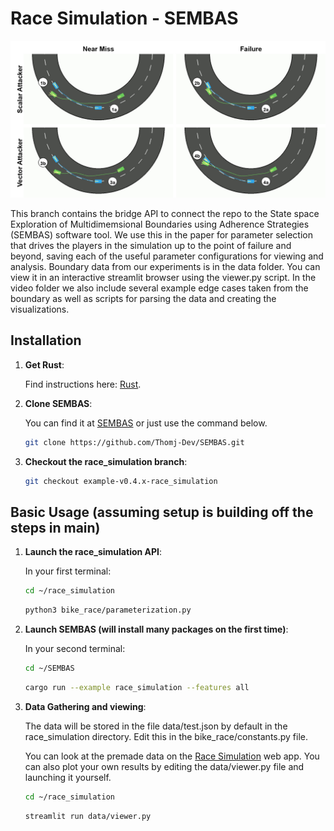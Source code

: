 # Race Simulation - SEMBAS

![image](https://github.com/toazbenj/race_simulation/blob/sembas/videos/overlay_grid.png)

This branch contains the bridge API to connect the repo to the State space Exploration of Multidimemsional Boundaries using Adherence Strategies (SEMBAS) software tool. We use this in the paper for parameter selection that drives the players in the simulation up to the point of failure and beyond, saving each of the useful parameter configurations for viewing and analysis. Boundary data from our experiments is in the data folder. You can view it in an interactive streamlit browser using the viewer.py script. In the video folder we also include several example edge cases taken from the boundary as well as scripts for parsing the data and creating the visualizations.

## Installation

1. **Get Rust**:

   Find instructions here: [Rust](https://rust-lang.org/tools/install/).
 
2. **Clone SEMBAS**:

   You can find it at [SEMBAS](https://github.com/Thomj-Dev/SEMBAS/tree/example-v0.4.x-race_simulation) or just use the command below.
   
   ```bash
   git clone https://github.com/Thomj-Dev/SEMBAS.git
   ```

3. **Checkout the race_simulation branch**:
   
   ```bash
   git checkout example-v0.4.x-race_simulation
   ```

## Basic Usage (assuming setup is building off the steps in main)
   
1. **Launch the race_simulation API**:

   In your first terminal:
   
   ```bash
   cd ~/race_simulation
   ```
  
   ```bash
   python3 bike_race/parameterization.py
   ```

3. **Launch SEMBAS (will install many packages on the first time)**:

   In your second terminal:

   ```bash
   cd ~/SEMBAS
   ```
  
   ```bash
   cargo run --example race_simulation --features all
   ```

4. **Data Gathering and viewing**:

   The data will be stored in the file data/test.json by default in the race_simulation directory. Edit this in the bike_race/constants.py file.

   You can look at the premade data on the [Race Simulation](https://racesimulation.streamlit.app/) web app. You can also plot your own results by editing the data/viewer.py file and launching it yourself.
   
   ```bash
   cd ~/race_simulation
   ```

   ```bash
   streamlit run data/viewer.py
   ```
   
